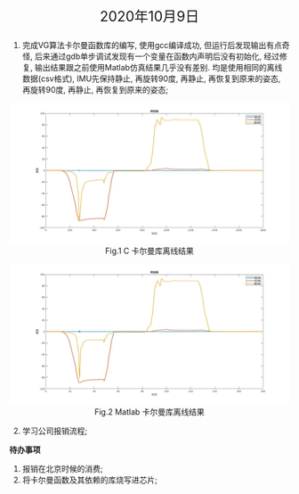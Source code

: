 <p style="text-align:center; font-size:25px">
	2020年10月9日
</p>

1. 完成VG算法卡尔曼函数库的编写, 使用gcc编译成功, 但运行后发现输出有点奇怪, 后来通过gdb单步调试发现有一个变量在函数内声明后没有初始化, 经过修复, 输出结果跟之前使用Matlab仿真结果几乎没有差别. 均是使用相同的离线数据(csv格式), IMU先保持静止, 再旋转90度, 再静止, 再恢复到原来的姿态, 再旋转90度, 再静止, 再恢复到原来的姿态;
<p style="text-align:center;">
<img src="../Images/CEulerOutput.jpg" >
Fig.1 C 卡尔曼库离线结果
</p>
<p style="text-align:center;">
<img src="../Images/MatlabEulerOutput.jpg" >
Fig.2 Matlab 卡尔曼库离线结果
</p>

2. 学习公司报销流程;

**待办事项**<br>
1. 报销在北京时候的消费;  
2. 将卡尔曼函数及其依赖的库烧写进芯片; 